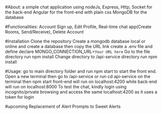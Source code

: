 #About:
a simple chat application using 
nodeJs, Express, Http, Socket for the back-end
Angular for the front-end with plain css
MongoDB for the database

#Functionalities:
Account Sign up, Edit Profile, Real-time chat app(Create Rooms, Send/Receive), Delete Account

#Installation
Clone the repository
Create a mongodb database local or online and create a database then copy the URL link
create a .env file and define declare MONGO_CONNECTION_URL=`Your URL here`
Go to the file directory run npm install
Change directory to /api-service directory run npm install

#Usage:
go to main directory folder and run npm start to start the front end.
Open a new terminal then go to /api-service or run cd api-service on the terminal  then npm start 
front-end will run on localhost:4200 while back-end will run on localhost:8000
To test the chat, kindly login using incognito/private browsing and access the same localhost:4200 as it uses a token for login

#upcoming
Replacement of Alert Prompts to Sweet Alerts

